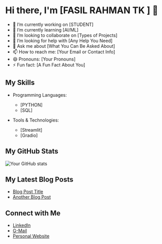 # Hi there, I'm [FASIL RAHMAN TK ] 👋

- 🔭 I’m currently working on [STUDENT] 
- 🌱 I’m currently learning [AI/ML]
- 👯 I’m looking to collaborate on [Types of Projects]
- 🤔 I’m looking for help with [Any Help You Need] 
- 💬 Ask me about [What You Can Be Asked About]
- 📫 How to reach me: [Your Email or Contact Info]
- 😄 Pronouns: [Your Pronouns] 
- ⚡ Fun fact: [A Fun Fact About You]

## My Skills  
 
- Programming Languages:
  - [PYTHON]
  - [SQL]

- Tools & Technologies:
  - [Streamlit] 
  - [Gradio]

## My GitHub Stats

![Your GitHub stats](https://github-readme-stats.vercel.app/api?username=Fasiiltk&show_icons=true&theme=dark)

## My Latest Blog Posts

- [Blog Post Title](link-to-your-blog-post)
- [Another Blog Post](another-link)

## Connect with Me

- [LinkedIn](www.linkedin.com/in/fasil-rahman)
- [G-Mail](fasilpersonal07@gmail.com)
- [Personal Website](link-to-your-website)
